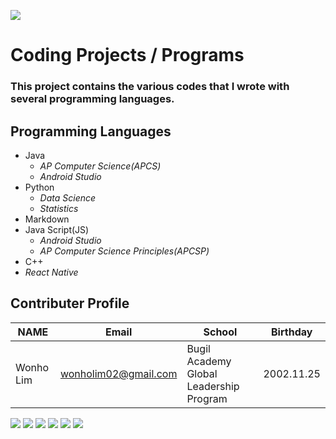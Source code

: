 ![](https://placehold.it/950x90/FF4500/fff?text=TheWorldOfCoding)
# Coding **Projects / Programs**
### This project contains the various codes that I wrote with several programming languages. 

## Programming Languages
* Java
  * _AP Computer Science(APCS)_
  * _Android Studio_
* Python 
  * _Data Science_
  * _Statistics_
* Markdown
* Java Script(JS)
  * _Android Studio_
  * _AP Computer Science Principles(APCSP)_
* C++
* _React Native_

## Contributer Profile
<!-- Tables -->
| NAME      | Email                |School                                 |Birthday           |
| --------- | -------------------- |---------------------------------------|-------------------|
| Wonho Lim | wonholim02@gmail.com |Bugil Academy Global Leadership Program|2002.11.25         |

![](https://lh3.googleusercontent.com/proxy/xP2EMvVGmUR5tWoyWe0auJIPk67e0hp7hUaWv17d88UYWvKBQolJ7bgB2xum9rWFp4BEYi5k8uZIlCj65i0TVG33excS9plkVB5c30lnbV9DLseiuC7pgoaulh2cRvjcyD8Ldm_6etJG1N9CbzXU7wXFzro-XJ1XWDIkKWlYpvWidAKkEmYjPoSLNpC-qMa_rHTSf0P8JSInRr4aDNBmfB7PZNpR7ZqI7IgjizDmytIRaHwkHS0loiw6Np62_NWgkd7Emu_mdTmV-dTA8LbiQRrd_FPMbYZTJsnsTAUBi--zxyEMSZYjRLKgwMeKVt_jj1-aX665rFZW_Asg8ZG3uek)
![](https://lh3.googleusercontent.com/proxy/xP2EMvVGmUR5tWoyWe0auJIPk67e0hp7hUaWv17d88UYWvKBQolJ7bgB2xum9rWFp4BEYi5k8uZIlCj65i0TVG33excS9plkVB5c30lnbV9DLseiuC7pgoaulh2cRvjcyD8Ldm_6etJG1N9CbzXU7wXFzro-XJ1XWDIkKWlYpvWidAKkEmYjPoSLNpC-qMa_rHTSf0P8JSInRr4aDNBmfB7PZNpR7ZqI7IgjizDmytIRaHwkHS0loiw6Np62_NWgkd7Emu_mdTmV-dTA8LbiQRrd_FPMbYZTJsnsTAUBi--zxyEMSZYjRLKgwMeKVt_jj1-aX665rFZW_Asg8ZG3uek)
![](https://lh3.googleusercontent.com/proxy/xP2EMvVGmUR5tWoyWe0auJIPk67e0hp7hUaWv17d88UYWvKBQolJ7bgB2xum9rWFp4BEYi5k8uZIlCj65i0TVG33excS9plkVB5c30lnbV9DLseiuC7pgoaulh2cRvjcyD8Ldm_6etJG1N9CbzXU7wXFzro-XJ1XWDIkKWlYpvWidAKkEmYjPoSLNpC-qMa_rHTSf0P8JSInRr4aDNBmfB7PZNpR7ZqI7IgjizDmytIRaHwkHS0loiw6Np62_NWgkd7Emu_mdTmV-dTA8LbiQRrd_FPMbYZTJsnsTAUBi--zxyEMSZYjRLKgwMeKVt_jj1-aX665rFZW_Asg8ZG3uek)
![](https://lh3.googleusercontent.com/proxy/xP2EMvVGmUR5tWoyWe0auJIPk67e0hp7hUaWv17d88UYWvKBQolJ7bgB2xum9rWFp4BEYi5k8uZIlCj65i0TVG33excS9plkVB5c30lnbV9DLseiuC7pgoaulh2cRvjcyD8Ldm_6etJG1N9CbzXU7wXFzro-XJ1XWDIkKWlYpvWidAKkEmYjPoSLNpC-qMa_rHTSf0P8JSInRr4aDNBmfB7PZNpR7ZqI7IgjizDmytIRaHwkHS0loiw6Np62_NWgkd7Emu_mdTmV-dTA8LbiQRrd_FPMbYZTJsnsTAUBi--zxyEMSZYjRLKgwMeKVt_jj1-aX665rFZW_Asg8ZG3uek)
![](https://wallpaperaccess.com/full/1325090.jpg)
![](https://placehold.it/950x90/FF4500/fff?text=Welcome)
